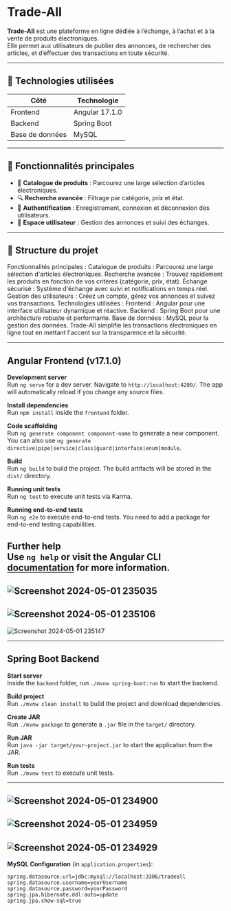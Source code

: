# Trade-All

**Trade-All** est une plateforme en ligne dédiée à l’échange, à l’achat et à la vente de produits électroniques.  
Elle permet aux utilisateurs de publier des annonces, de rechercher des articles, et d’effectuer des transactions en toute sécurité.

---

## 🚀 Technologies utilisées

| Côté           | Technologie       |
|----------------|-------------------|
| Frontend       | Angular 17.1.0    |
| Backend        | Spring Boot       |
| Base de données| MySQL             |

---

## 🧩 Fonctionnalités principales

- 🛒 **Catalogue de produits** : Parcourez une large sélection d’articles électroniques.
- 🔍 **Recherche avancée** : Filtrage par catégorie, prix et état.
- 🔐 **Authentification** : Enregistrement, connexion et déconnexion des utilisateurs.
- 👤 **Espace utilisateur** : Gestion des annonces et suivi des échanges.

---

## 📂 Structure du projet

Fonctionnalités principales : Catalogue de produits : Parcourez une large sélection d'articles électroniques. Recherche avancée : Trouvez rapidement les produits en fonction de vos critères (catégorie, prix, état). Échange sécurisé : Système d'échange avec suivi et notifications en temps réel. Gestion des utilisateurs : Créez un compte, gérez vos annonces et suivez vos transactions. Technologies utilisées : Frontend : Angular pour une interface utilisateur dynamique et réactive. Backend : Spring Boot pour une architecture robuste et performante. Base de données : MySQL pour la gestion des données. Trade-All simplifie les transactions électroniques en ligne tout en mettant l'accent sur la transparence et la sécurité.

---

## Angular Frontend (v17.1.0)

**Development server**  
Run `ng serve` for a dev server. Navigate to `http://localhost:4200/`. The app will automatically reload if you change any source files.

**Install dependencies**  
Run `npm install` inside the `frontend` folder.

**Code scaffolding**  
Run `ng generate component component-name` to generate a new component. You can also use `ng generate directive|pipe|service|class|guard|interface|enum|module`.

**Build**  
Run `ng build` to build the project. The build artifacts will be stored in the `dist/` directory.

**Running unit tests**  
Run `ng test` to execute unit tests via Karma.

**Running end-to-end tests**  
Run `ng e2e` to execute end-to-end tests. You need to add a package for end-to-end testing capabilities.

**Further help**  
Use `ng help` or visit the Angular CLI [documentation](https://angular.io/cli) for more information.
---
![Screenshot 2024-05-01 235035](https://github.com/user-attachments/assets/2ced8540-a287-4511-b370-1b328005f1d5)
---
![Screenshot 2024-05-01 235106](https://github.com/user-attachments/assets/9ac34d8c-df3e-4aa1-a677-cb4c90908051)
---
![Screenshot 2024-05-01 235147](https://github.com/user-attachments/assets/bf6f3503-462d-4460-8263-e7d542eaaa9e)

---

## Spring Boot Backend

**Start server**  
Inside the `backend` folder, run `./mvnw spring-boot:run` to start the backend.

**Build project**  
Run `./mvnw clean install` to build the project and download dependencies.

**Create JAR**  
Run `./mvnw package` to generate a `.jar` file in the `target/` directory.

**Run JAR**  
Run `java -jar target/your-project.jar` to start the application from the JAR.

**Run tests**  
Run `./mvnw test` to execute unit tests.

---
![Screenshot 2024-05-01 234900](https://github.com/user-attachments/assets/f08acd96-b6e9-43a0-83e5-ece56091d676)
---
![Screenshot 2024-05-01 234959](https://github.com/user-attachments/assets/c4710ba3-b6ea-4ceb-b277-e8ab7c7a27e6)
---
![Screenshot 2024-05-01 234929](https://github.com/user-attachments/assets/b528a49a-b634-45c6-b5ca-fce425cfaea2)
---

**MySQL Configuration** (in `application.properties`):
```properties
spring.datasource.url=jdbc:mysql://localhost:3306/tradeall
spring.datasource.username=yourUsername
spring.datasource.password=yourPassword
spring.jpa.hibernate.ddl-auto=update
spring.jpa.show-sql=true

